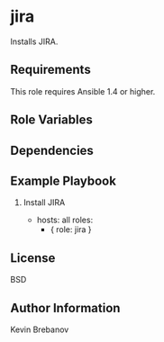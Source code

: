 jira
====

Installs JIRA.

Requirements
------------

This role requires Ansible 1.4 or higher.

Role Variables
--------------

Dependencies
------------

Example Playbook
----------------

1) Install JIRA

    - hosts: all
      roles:
         - { role: jira }

License
-------

BSD

Author Information
------------------

Kevin Brebanov
